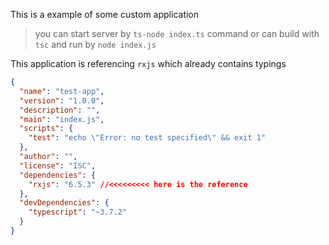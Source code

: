 This is a example of some custom application

> you can start server by `ts-node index.ts` command or can build with `tsc` and run by `node index.js`


This application is referencing `rxjs` which already contains typings

```JSON
{
  "name": "test-app",
  "version": "1.0.0",
  "description": "",
  "main": "index.js",
  "scripts": {
    "test": "echo \"Error: no test specified\" && exit 1"
  },
  "author": "",
  "license": "ISC",
  "dependencies": {
    "rxjs": "6.5.3" //<<<<<<<<< here is the reference
  },
  "devDependencies": {
    "typescript": "~3.7.2"
  }
}
```